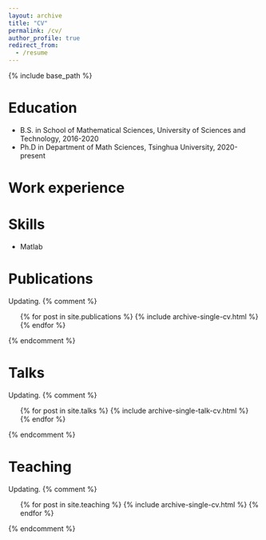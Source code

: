 ```yaml
---
layout: archive
title: "CV"
permalink: /cv/
author_profile: true
redirect_from:
  - /resume
---
```


{% include base_path %}

Education
======
* B.S. in School of Mathematical Sciences, University of Sciences and Technology, 2016-2020
* Ph.D in Department of Math Sciences, Tsinghua University, 2020-present

Work experience
======
  
Skills
======
* Matlab

Publications
======
Updating.
{% comment %}
  <ul>{% for post in site.publications %}
    {% include archive-single-cv.html %}
  {% endfor %}</ul>
{% endcomment %}
  
Talks
======
Updating.
{% comment %}
  <ul>{% for post in site.talks %}
    {% include archive-single-talk-cv.html %}
  {% endfor %}</ul>
{% endcomment %}
  
Teaching
======
Updating.
{% comment %}
  <ul>{% for post in site.teaching %}
    {% include archive-single-cv.html %}
  {% endfor %}</ul>
{% endcomment %}
